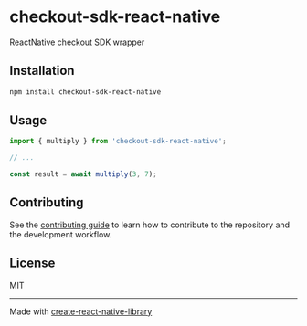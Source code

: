# checkout-sdk-react-native

ReactNative checkout SDK wrapper

## Installation

```sh
npm install checkout-sdk-react-native
```

## Usage

```js
import { multiply } from 'checkout-sdk-react-native';

// ...

const result = await multiply(3, 7);
```

## Contributing

See the [contributing guide](CONTRIBUTING.md) to learn how to contribute to the repository and the development workflow.

## License

MIT

---

Made with [create-react-native-library](https://github.com/callstack/react-native-builder-bob)
